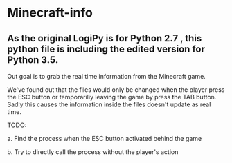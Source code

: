 # Minecraft-info

As the original LogiPy is for Python 2.7 , this python file is including the edited version for Python 3.5.
------------
Out goal is to grab the real time information from the Minecraft game.

We've found out that the files would only be changed when the player press the ESC button or temporariliy leaving the game by press the TAB button. Sadly this causes the information inside the files doesn't update as real time.

TODO:

a. Find the process when the ESC button activated behind the game 

b. Try to directly call the process without the player's action
